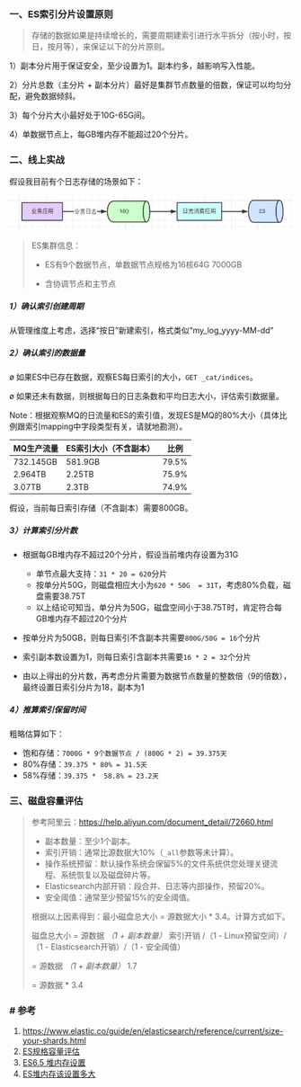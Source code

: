 ### 一、ES索引分片设置原则

> 存储的数据如果是持续增长的，需要周期建索引进行水平拆分（按小时，按日，按月等），来保证以下的分片原则。

1）副本分片用于保证安全，至少设置为1。副本约多，越影响写入性能。

2）分片总数（主分片 + 副本分片）最好是集群节点数量的倍数，保证可以均匀分配，避免数据倾斜。

3）每个分片大小最好处于10G-65G间。

4）单数据节点上，每GB堆内存不能超过20个分片。

### 二、线上实战

假设我目前有个日志存储的场景如下：

![image-20210519163138634](../../../src/main/resources/picture/image-20210519163138634.png)

>  ES集群信息：
>
> * ES有9个数据节点，单数据节点规格为16核64G 7000GB
>
> * 含协调节点和主节点

##### 1）确认索引创建周期

从管理维度上考虑，选择“按日”新建索引，格式类似“my_log_yyyy-MM-dd”

##### 2）确认索引的数据量

ø 如果ES中已存在数据，观察ES每日索引的大小，`GET _cat/indices`。

ø 如果还未有数据，则根据每日的日志条数和平均日志大小，评估索引数据量。

Note：根据观察MQ的日流量和ES的索引值，发现ES是MQ的80%大小（具体比例跟索引mapping中字段类型有关，请就地勘测）。

| MQ生产流量 | ES索引大小（不含副本） | 比例  |
| ---------- | ---------------------- | ----- |
| 732.145GB  | 581.9GB                | 79.5% |
| 2.964TB    | 2.25TB                 | 75.9% |
| 3.07TB     | 2.3TB                  | 74.9% |

假设，当前每日索引存储（不含副本）需要800GB。

##### 3）计算索引分片数

* 根据每GB堆内存不超过20个分片，假设当前堆内存设置为31G
  * 单节点最大支持：`31 * 20 = 620`分片
  * 按单分片50G，则磁盘相应大小为`620 * 50G  = 31T`，考虑80%负载，磁盘需要38.75T
  * 以上结论可知当，单分片为50G，磁盘空间小于38.75T时，肯定符合每GB堆内存不超过20个分片

* 按单分片为50GB，则每日索引不含副本共需要`800G/50G = 16`个分片
* 索引副本数设置为1，则每日索引含副本共需要`16 * 2 = 32`个分片
* 由以上得出的分片数，再考虑分片需要为数据节点数量的整数倍（9的倍数），最终设置日索引分片为18，副本为1

##### 4）推算索引保留时间

粗略估算如下：

* 饱和存储：`7000G * 9个数据节点 / (800G * 2) = 39.375天`
* 80%存储：`39.375 * 80% = 31.5天`
* 58%存储：`39.375 *  58.8% = 23.2天`

### 三、磁盘容量评估

> 参考阿里云：https://help.aliyun.com/document_detail/72660.html
>
> - 副本数量：至少1个副本。
> - 索引开销：通常比源数据大10%（`_all`参数等未计算）。
> - 操作系统预留：默认操作系统会保留5%的文件系统供您处理关键流程、系统恢复以及磁盘碎片等。
> - Elasticsearch内部开销：段合并、日志等内部操作，预留20%。
> - 安全阈值：通常至少预留15%的安全阈值。
>
> 根据以上因素得到：最小磁盘总大小 = 源数据大小 * 3.4。计算方式如下。
>
> 磁盘总大小 = 源数据 *（1 + 副本数量）* 索引开销 /（1 - Linux预留空间）/（1 - Elasticsearch开销）/（1 - 安全阈值）
>
> = 源数据 *（1 + 副本数量）* 1.7
>
> = 源数据 * 3.4

### # 参考

1. https://www.elastic.co/guide/en/elasticsearch/reference/current/size-your-shards.html
2. [ES规格容量评估](https://help.aliyun.com/document_detail/72660.html)
3. [ES6.5 堆内存设置](https://www.elastic.co/guide/en/elasticsearch/reference/6.5/heap-size.html)
4. [ES堆内存该设置多大](https://www.jianshu.com/p/f9d4c88367d3)